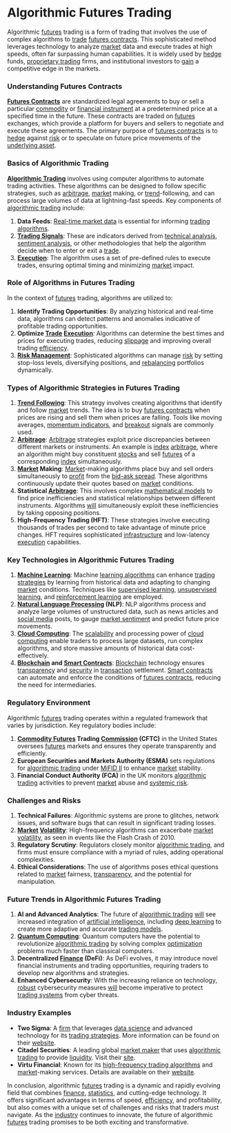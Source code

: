 # Algorithmic Futures Trading

Algorithmic [futures](../f/futures.md) trading is a form of trading that involves the use of complex algorithms to [trade](../t/trade.md) [futures contracts](../f/futures_contracts.md). This sophisticated method leverages technology to analyze [market](../m/market.md) data and execute trades at high speeds, often far surpassing human capabilities. It is widely used by [hedge](../h/hedge.md) funds, [proprietary trading](../p/proprietary_trading.md) firms, and institutional investors to [gain](../g/gain.md) a competitive edge in the markets. 

### Understanding Futures Contracts

**[Futures Contracts](../f/futures_contracts.md)** are standardized legal agreements to buy or sell a particular [commodity](../c/commodity.md) or [financial instrument](../f/financial_instrument.md) at a predetermined price at a specified time in the future. These contracts are traded on [futures](../f/futures.md) exchanges, which provide a platform for buyers and sellers to negotiate and execute these agreements. The primary purpose of [futures contracts](../f/futures_contracts.md) is to [hedge](../h/hedge.md) against [risk](../r/risk.md) or to speculate on future price movements of the [underlying asset](../u/underlying_asset.md).

### Basics of Algorithmic Trading

**[Algorithmic Trading](../a/algorithmic_trading.md)** involves using computer algorithms to automate trading activities. These algorithms can be designed to follow specific strategies, such as [arbitrage](../a/arbitrage.md), [market](../m/market.md) making, or [trend](../t/trend.md)-following, and can process large volumes of data at lightning-fast speeds. Key components of [algorithmic trading](../a/algorithmic_trading.md) include:

1. **Data Feeds**: [Real-time market data](../r/real-time_market_data.md) is essential for informing [trading algorithms](../t/trading_algorithms.md).
2. **[Trading Signals](../t/trading_signals.md)**: These are indicators derived from [technical analysis](../t/technical_analysis.md), [sentiment analysis](../s/sentiment_analysis.md), or other methodologies that help the algorithm decide when to enter or exit a [trade](../t/trade.md).
3. **[Execution](../e/execution.md)**: The algorithm uses a set of pre-defined rules to execute trades, ensuring optimal timing and minimizing [market](../m/market.md) impact.

### Role of Algorithms in Futures Trading

In the context of [futures](../f/futures.md) trading, algorithms are utilized to:

1. **Identify Trading Opportunities**: By analyzing historical and real-time data, algorithms can detect patterns and anomalies indicative of profitable trading opportunities.
2. **Optimize [Trade](../t/trade.md) [Execution](../e/execution.md)**: Algorithms can determine the best times and prices for executing trades, reducing [slippage](../s/slippage.md) and improving overall trading [efficiency](../e/efficiency.md).
3. **[Risk Management](../r/risk_management.md)**: Sophisticated algorithms can manage [risk](../r/risk.md) by setting stop-loss levels, diversifying positions, and [rebalancing](../r/rebalancing.md) portfolios dynamically.

### Types of Algorithmic Strategies in Futures Trading 

1. **[Trend Following](../t/trend_following.md)**: This strategy involves creating algorithms that identify and follow [market](../m/market.md) trends. The idea is to buy [futures contracts](../f/futures_contracts.md) when prices are rising and sell them when prices are falling. Tools like moving averages, [momentum indicators](../m/momentum_indicators.md), and [breakout](../b/breakout.md) signals are commonly used.
2. **[Arbitrage](../a/arbitrage.md)**: [Arbitrage](../a/arbitrage.md) strategies exploit price discrepancies between different markets or instruments. An example is [index](../i/index_instrument.md) [arbitrage](../a/arbitrage.md), where an algorithm might buy constituent [stocks](../s/stock.md) and sell [futures](../f/futures.md) of a corresponding [index](../i/index_instrument.md) simultaneously.
3. **[Market](../m/market.md) Making**: [Market](../m/market.md)-making algorithms place buy and sell orders simultaneously to [profit](../p/profit.md) from the [bid-ask spread](../b/bid-ask_spread.md). These algorithms continuously update their quotes based on [market](../m/market.md) conditions.
4. **Statistical [Arbitrage](../a/arbitrage.md)**: This involves complex [mathematical models](../m/mathematical_models_in_trading.md) to find price inefficiencies and statistical relationships between different instruments. Algorithms [will](../w/will.md) simultaneously exploit these inefficiencies by taking opposing positions.
5. **High-Frequency Trading (HFT)**: These strategies involve executing thousands of trades per second to take advantage of minute price changes. HFT requires sophisticated [infrastructure](../i/infrastructure.md) and low-latency [execution](../e/execution.md) capabilities.

### Key Technologies in Algorithmic Futures Trading

1. **[Machine Learning](../m/machine_learning.md)**: Machine [learning algorithms](../l/learning_algorithms_in_trading.md) can enhance [trading strategies](../t/trading_strategies.md) by learning from historical data and adapting to changing [market](../m/market.md) conditions. Techniques like [supervised learning](../s/supervised_learning.md), [unsupervised learning](../u/unsupervised_learning.md), and [reinforcement learning](../r/reinforcement_learning.md) are employed.
2. **[Natural Language Processing](../n/natural_language_processing_(nlp)_in_trading.md) (NLP)**: NLP algorithms process and analyze large volumes of unstructured data, such as news articles and [social media](../s/social_media.md) posts, to gauge [market sentiment](../m/market_sentiment.md) and predict future price movements.
3. **[Cloud Computing](../c/cloud_computing_in_trading.md)**: The [scalability](../s/scalability.md) and processing power of [cloud computing](../c/cloud_computing_in_trading.md) enable traders to process large datasets, run complex algorithms, and store massive amounts of historical data cost-effectively.
4. **[Blockchain](../b/blockchain_in_trading.md) and [Smart Contracts](../s/smart_contracts_in_trading.md)**: [Blockchain](../b/blockchain_in_trading.md) technology ensures [transparency](../t/transparency.md) and [security](../s/security.md) in [transaction](../t/transaction.md) settlement. [Smart contracts](../s/smart_contracts_in_trading.md) can automate and enforce the conditions of [futures contracts](../f/futures_contracts.md), reducing the need for intermediaries.

### Regulatory Environment

Algorithmic [futures](../f/futures.md) trading operates within a regulated framework that varies by jurisdiction. Key regulatory bodies include:

1. **[Commodity Futures](../c/commodity_futures.md) Trading [Commission](../c/commission.md) (CFTC)** in the United States oversees [futures](../f/futures.md) markets and ensures they operate transparently and efficiently.
2. **European Securities and Markets Authority (ESMA)** sets regulations for [algorithmic trading](../a/algorithmic_trading.md) under [MiFID II](../m/mifid_ii.md) to enhance [market](../m/market.md) stability.
3. **Financial Conduct Authority (FCA)** in the UK monitors [algorithmic trading](../a/algorithmic_trading.md) activities to prevent [market](../m/market.md) abuse and [systemic risk](../s/systemic_risk.md).

### Challenges and Risks

1. **Technical Failures**: Algorithmic systems are prone to glitches, network issues, and software bugs that can result in significant trading losses.
2. **[Market](../m/market.md) [Volatility](../v/volatility.md)**: High-frequency algorithms can exacerbate [market](../m/market.md) [volatility](../v/volatility.md), as seen in events like the Flash Crash of 2010.
3. **Regulatory Scrutiny**: Regulators closely monitor [algorithmic trading](../a/algorithmic_trading.md), and firms must ensure compliance with a myriad of rules, adding operational complexities.
4. **Ethical Considerations**: The use of algorithms poses ethical questions related to [market](../m/market.md) fairness, [transparency](../t/transparency.md), and the potential for manipulation.

### Future Trends in Algorithmic Futures Trading

1. **AI and Advanced Analytics**: The future of [algorithmic trading](../a/algorithmic_trading.md) [will](../w/will.md) see increased integration of [artificial intelligence](../a/artificial_intelligence_in_trading.md), including [deep learning](../d/deep_learning.md) to create more adaptive and accurate [trading models](../t/trading_models.md).
2. **[Quantum Computing](../q/quantum_computing_in_trading.md)**: Quantum computers have the potential to revolutionize [algorithmic trading](../a/algorithmic_trading.md) by solving complex [optimization](../o/optimization.md) problems much faster than classical computers.
3. **Decentralized [Finance](../f/finance.md) (DeFi)**: As DeFi evolves, it may introduce novel financial instruments and trading opportunities, requiring traders to develop new algorithms and strategies.
4. **Enhanced Cybersecurity**: With the increasing reliance on technology, [robust](../r/robust.md) cybersecurity measures [will](../w/will.md) become imperative to protect [trading systems](../t/trading_systems.md) from cyber threats.

### Industry Examples

- **Two Sigma**: A [firm](../f/firm.md) that leverages [data science](../d/data_science_in_trading.md) and advanced technology for its [trading strategies](../t/trading_strategies.md). More information can be found on their [website](https://www.twosigma.com).
- **Citadel Securities**: A leading global [market maker](../m/market_maker.md) that uses [algorithmic trading](../a/algorithmic_trading.md) to provide [liquidity](../l/liquidity.md). Visit their [site](https://www.citadelsecurities.com).
- **Virtu Financial**: Known for its [high-frequency trading algorithms](../h/high-frequency_trading_algorithms.md) and [market](../m/market.md)-making services. Details are available on their [website](https://www.virtu.com).

In conclusion, algorithmic [futures](../f/futures.md) trading is a dynamic and rapidly evolving field that combines [finance](../f/finance.md), [statistics](../s/statistics.md), and cutting-edge technology. It offers significant advantages in terms of speed, [efficiency](../e/efficiency.md), and profitability, but also comes with a unique set of challenges and risks that traders must navigate. As the [industry](../i/industry.md) continues to innovate, the future of algorithmic [futures](../f/futures.md) trading promises to be both exciting and transformative.